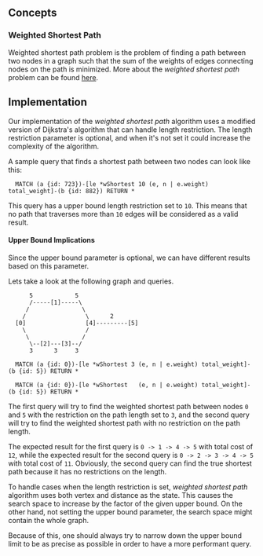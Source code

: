 ## Concepts

### Weighted Shortest Path

Weighted shortest path problem is the problem of finding a path between two
nodes in a graph such that the sum of the weights of edges connecting nodes on
the path is minimized.
More about the *weighted shortest path* problem can be found
[here](https://en.wikipedia.org/wiki/Shortest_path_problem).

## Implementation

Our implementation of the *weighted shortest path* algorithm uses a modified
version of Dijkstra's algorithm that can handle length restriction. The length
restriction parameter is optional, and when it's not set it could increase the
complexity of the algorithm.

A sample query that finds a shortest path between two nodes can look like this:

      MATCH (a {id: 723})-[le *wShortest 10 (e, n | e.weight) total_weight]-(b {id: 882}) RETURN *

This query has a upper bound length restriction set to `10`. This means that no
path that traverses more than `10` edges will be considered as a valid result.


#### Upper Bound Implications

Since the upper bound parameter is optional, we can have different results based
on this parameter.

Lets take a look at the following graph and queries.

```
      5            5
      /-----[1]-----\
     /               \
    /                 \      2
  [0]                 [4]---------[5]
    \                 /
     \               /
      \--[2]---[3]--/
      3      3     3
```

      MATCH (a {id: 0})-[le *wShortest 3 (e, n | e.weight) total_weight]-(b {id: 5}) RETURN *

      MATCH (a {id: 0})-[le *wShortest   (e, n | e.weight) total_weight]-(b {id: 5}) RETURN *


The first query will try to find the weighted shortest path between nodes `0`
and `5` with the restriction on the path length set to `3`, and the second query
will try to find the weighted shortest path with no restriction on the path
length.

The expected result for the first query is `0 -> 1 -> 4 -> 5` with total cost of
`12`, while the expected result for the second query is `0 -> 2 -> 3 -> 4 -> 5`
with total cost of `11`. Obviously, the second query can find the true shortest
path because it has no restrictions on the length.

To handle cases when the length restriction is set, *weighted shortest path*
algorithm uses both vertex and distance as the state. This causes the search
space to increase by the factor of the given upper bound. On the other hand, not
setting the upper bound parameter, the search space might contain the whole
graph.

Because of this, one should always try to narrow down the upper bound limit to
be as precise as possible in order to have a more performant query.

